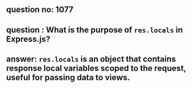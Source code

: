 
      
## question no: 1077

## question : What is the purpose of `res.locals` in Express.js?

## answer: `res.locals` is an object that contains response local variables scoped to the request, useful for passing data to views.
      